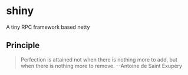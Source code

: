 # shiny
A tiny RPC framework based netty

## Principle
> Perfection is attained not when there is nothing more to add, but when there is nothing more to remove.  --Antoine de Saint Exupéry
